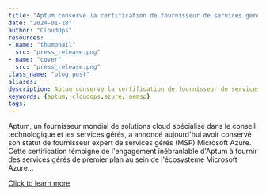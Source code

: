 ```yaml
---
title: "Aptum conserve la certification de fournisseur de services gérés Microsoft Azure Expert"
date: "2024-01-18"
author: "CloudOps"
resources:
- name: "thumbnail"
  src: "press_release.png"
- name: "cover"
  src: "press_release.png"
class_name: "blog post"
aliases:
description: Aptum conserve la certification de fournisseur de services gérés Microsoft Azure Expert.
keywords: {aptum, cloudops,azure, aemsp}
tags:
---
```


 Aptum, un fournisseur mondial de solutions cloud spécialisé dans le conseil technologique et les services gérés, a annoncé aujourd'hui avoir conservé son statut de fournisseur expert de services gérés (MSP) Microsoft Azure. Cette certification témoigne de l'engagement inébranlable d'Aptum à fournir des services gérés de premier plan au sein de l'écosystème Microsoft Azure...

<a href="https://aptum.com/newsroom/aptum-retains-microsoft-aemsp-certification/" target="_blank">Click to learn more</a>